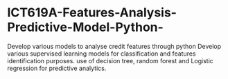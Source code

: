 # ICT619A-Features-Analysis-Predictive-Model-Python-

Develop various models to analyse credit features through python 
Develop various supervised learning models for classification and features identification purposes. 
use of decision tree, random forest and Logistic regression for predictive analytics.


